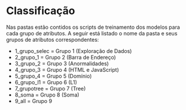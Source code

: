 # Classificação

Nas pastas estão contidos os scripts de treinamento dos modelos para cada grupo de atributos. A seguir está listado o nome da pasta e seus grupos de atributos correspondentes:
* 1_grupo_selec = Grupo 1 (Exploração de Dados) 
* 2_grupo_1 = Grupo 2 (Barra de Endereço)
* 3_grupo_2 = Grupo 3 (Anormalidades)
* 4_grupo_3 = Grupo 4 (HTML e JavaScript)
* 5_grupo_4 = Grupo 5 (Domínio)
* 6_grupo_l1 = Grupo 6 (L1)
* 7_grupotree = Grupo 7 (Tree)
* 8_soma = Grupo 8 (Soma)
* 9_all = Grupo 9
